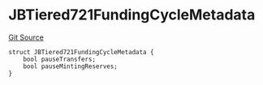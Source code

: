 # JBTiered721FundingCycleMetadata

[Git Source](https://github.com/jbx-protocol/juice-721-delegate/blob/6897119af158934bfd920f0f9a55758085111dd3/contracts/structs/JBTiered721FundingCycleMetadata.sol)

```solidity
struct JBTiered721FundingCycleMetadata {
    bool pauseTransfers;
    bool pauseMintingReserves;
}
```
